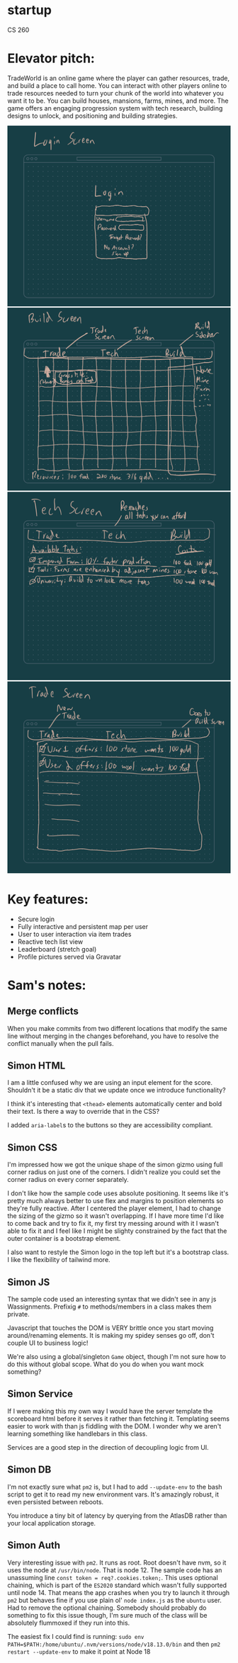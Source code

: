# startup
CS 260

# Elevator pitch:
TradeWorld is an online game where the player can gather resources, trade, and build a place to call home. You can interact with other players online to trade resources needed to turn your chunk of the world into whatever you want it to be. You can build houses, mansions, farms, mines, and more. The game offers an engaging progression system with tech research, building designs to unlock, and positioning and building strategies.

![Login screen](.github/loginScreen.jpeg)
![Build screen](.github/buildScreen.jpeg)
![Tech screen](.github/techScreen.jpeg)
![Trade screen](.github/tradeScreen.jpeg)

# Key features:
- Secure login
- Fully interactive and persistent map per user
- User to user interaction via item trades
- Reactive tech list view
- Leaderboard (stretch goal)
- Profile pictures served via Gravatar

# Sam's notes:

## Merge conflicts
When you make commits from two different locations that modify the same line without merging in the changes beforehand, you have to resolve the conflict manually when the pull fails.

## Simon HTML
I am a little confused why we are using an input element for the score. Shouldn't it be a static div that we update once we introduce functionality?

I think it's interesting that `<thead>` elements automatically center and bold their text. Is there a way to override that in the CSS?

I added `aria-label`s to the buttons so they are accessibility compliant.

## Simon CSS
I'm impressed how we got the unique shape of the simon gizmo using full corner radius on just one of the corners. I didn't realize you could set the corner radius on every corner separately.

I don't like how the sample code uses absolute positioning. It seems like it's pretty much always better to use flex and margins to position elements so they're fully reactive. After I centered the player element, I had to change the sizing of the gizmo so it wasn't overlapping. If I have more time I'd like to come back and try to fix it, my first try messing around with it I wasn't able to fix it and I feel like I might be slighty constrained by the fact that the outer container is a bootstrap element.

I also want to restyle the Simon logo in the top left but it's a bootstrap class. I like the flexibility of tailwind more.

## Simon JS
The sample code used an interesting syntax that we didn't see in any js Wassignments. Prefixig `#` to methods/members in a class makes them private.

Javascript that touches the DOM is VERY brittle once you start moving around/renaming elements. It is making my spidey senses go off, don't couple UI to business logic!

We're also using a global/singleton `Game` object, though I'm not sure how to do this without global scope. What do you do when you want mock something?

## Simon Service
If I were making this my own way I would have the server template the scoreboard html before it serves it rather than fetching it. Templating seems easier to work with than js fiddling with the DOM. I wonder why we aren't learning something like handlebars in this class.

Services are a good step in the direction of decoupling logic from UI.

## Simon DB
I'm not exactly sure what `pm2` is, but I had to add `--update-env` to the bash script to get it to read my new environment vars. It's amazingly robust, it even persisted between reboots.

You introduce a tiny bit of latency by querying from the AtlasDB rather than your local application storage.

## Simon Auth
Very interesting issue with `pm2`. It runs as root. Root doesn't have nvm, so it uses the node at `/usr/bin/node`. That is node 12. The sample code has an unassuming line `const token = req?.cookies.token;`. This uses optional chaining, which is part of the `ES2020` standard which wasn't fully supported until node 14. That means the app crashes when you try to launch it through `pm2` but behaves fine if you use plain ol' `node index.js` as the `ubuntu` user. Had to remove the optional chaining. Somebody should probably do something to fix this issue though, I'm sure much of the class will be absolutely flummoxed if they run into this.

The easiest fix I could find is running: `sudo env PATH=$PATH:/home/ubuntu/.nvm/versions/node/v18.13.0/bin` and then `pm2 restart --update-env` to make it point at Node 18
